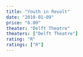 ```yaml
---
title: "Youth in Revolt"
date: "2010-01-09"
price: "6.00"
theater: "Delft Theatre"
theaters: ["Delft Theatre"]
rating: "R"
ratings: ["R"]
---
```

